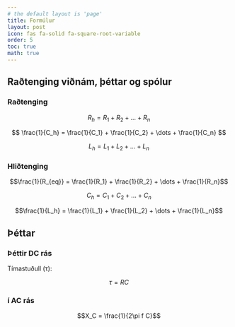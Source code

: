 ```yaml
---
# the default layout is 'page'
title: Formúlur
layout: post
icon: fas fa-solid fa-square-root-variable
order: 5
toc: true
math: true
---
```


## Raðtenging viðnám, þéttar og spólur

### Raðtenging

$$ R_h = R_1 + R_2 + \dots + R_n $$

$$ \frac{1}{C_h} = \frac{1}{C_1} + \frac{1}{C_2} + \dots + \frac{1}{C_n} $$

$$L_h = L_1 + L_2 + \dots + L_n$$

### Hliðtenging

$$\frac{1}{R_{eq}} = \frac{1}{R_1} + \frac{1}{R_2} + \dots + \frac{1}{R_n}$$

$$C_h = C_1 + C_2 + \dots + C_n$$

$$\frac{1}{L_h} = \frac{1}{L_1} + \frac{1}{L_2} + \dots + \frac{1}{L_n}$$

## Þéttar

### Þéttir DC rás

Tímastuðull (τ):

$$\tau = RC$$

### í AC rás

$$X_C = \frac{1}{2\pi f C}$$

